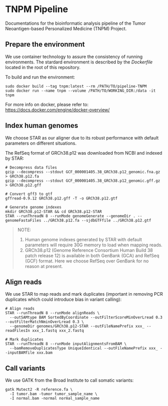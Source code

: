 # TNPM Pipeline

Documentations for the bioinformatic analysis pipeline of the Tumor Neoantigen-based Personalized Medicine (TNPM) Project.

## Prepare the environment

We use container technology to assure the consistency of running environments. The stardard environment is described by the *Dockerfile* located in the root of this repository.

To build and run the environment:

```
sudo docker build --tag tnpm:latest --rm /PATH/TO/pipeline-TNPM
sudo docker run --name tnpm --volume /PATH/TO/WORKING_DIR:/data -it tnpm
```

For more info on docker, please refer to: https://docs.docker.com/engine/docker-overview/

## Index human genomes

We choose STAR as our aligner due to its robust performance with default parameters on different situations.

The RefSeq format of GRCh38.p12 was downloaded from NCBI and indexed by STAR:

```
# Decompress data files
gzip --decompress --stdout GCF_000001405.38_GRCh38.p12_genomic.fna.gz > GRCh38.p12.fa
gzip --decompress --stdout GCF_000001405.38_GRCh38.p12_genomic.gff.gz > GRCh38.p12.gff

# Convert gff3 to gtf
gffread-0.9.12 GRCh38.p12.gff -T -o GRCh38.p12.gtf

# Generate genome indexes
mkdir GRCh38.p12-STAR && cd GRCh38.p12-STAR
STAR --runThreadN 8 --runMode genomeGenerate --genomeDir . --genomeFastaFiles ../GRCh38.p12.fa --sjdbGTFfile ../GRCh38.p12.gtf
```

> NOTE:
> 1. Human genome indexes generated by STAR with default parameters will require 30G memory to load when mapping reads.
> 2. GRCh38.p12 (Genome Reference Consortium Human Build 38 patch release 12) is available in both GenBank (GCA) and RefSeq (GCF) format. Here we choose RefSeq over GenBank for no reason at present.

## Align reads

We use STAR to map reads and mark duplicates (important in removing PCR duplicates which could introduce bias in variant calling):

```
# Align reads
STAR --runThreadN 8 --runMode alignReads \
  --outSAMtype BAM SortedByCoordinate --outFilterScoreMinOverLread 0.3 --outFilterMatchNminOverLread 0.3 \
  --genomeDir genomes/GRCh38.p12-STAR --outFileNamePrefix xxx_ --readFilesIn xxx_1.fastq xxx_2.fastq

# Mark duplicates
STAR --runThreadN 8 --runMode inputAlignmentsFromBAM \
  --bamRemoveDuplicatesType UniqueIdentical --outFileNamePrefix xxx_ --inputBAMfile xxx.bam
```

## Call variants

We use GATK from the Broad Institute to call somatic variants:

```
gatk Mutect2 -R reference.fa \
  -I tumor.bam -tumor tumor_sample_name \
  -I normal.bam -normal normal_sample_name
```
